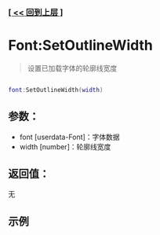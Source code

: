 ### [[ << 回到上层 ]](README.md)

# Font:SetOutlineWidth

> 设置已加载字体的轮廓线宽度

```lua

font:SetOutlineWidth(width)

```

## 参数：

+ font [userdata-Font]：字体数据
+ width [number]：轮廓线宽度

## 返回值：

无

## 示例

```lua

```